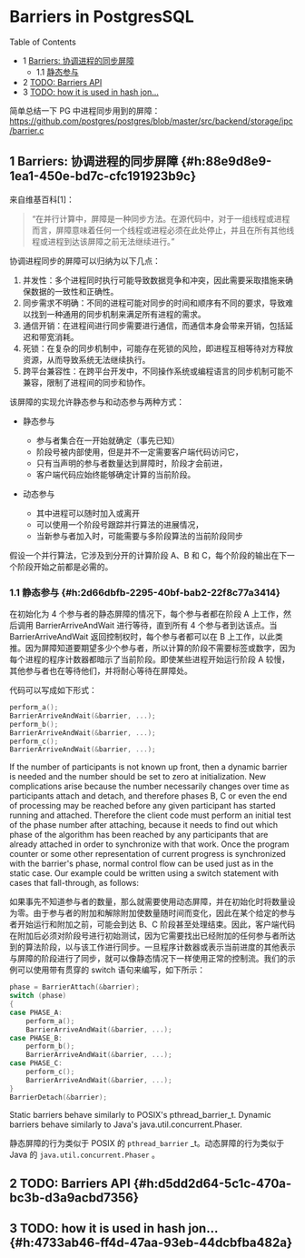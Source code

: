 # Barriers in PostgresSQL


<div class="ox-hugo-toc toc has-section-numbers">

<div class="heading">Table of Contents</div>

- <span class="section-num">1</span> [Barriers: 协调进程的同步屏障](#h:88e9d8e9-1ea1-450e-bd7c-cfc191923b9c)
    - <span class="section-num">1.1</span> [静态参与](#h:2d66dbfb-2295-40bf-bab2-22f8c77a3414)
- <span class="section-num">2</span> [TODO: Barriers API](#h:d5dd2d64-5c1c-470a-bc3b-d3a9acbd7356)
- <span class="section-num">3</span> [TODO: how it is used in hash jon&#x2026;](#h:4733ab46-ff4d-47aa-93eb-44dcbfba482a)

</div>
<!--endtoc-->

简单总结一下 PG 中进程同步用到的屏障：
<https://github.com/postgres/postgres/blob/master/src/backend/storage/ipc/barrier.c>


## <span class="section-num">1</span> Barriers: 协调进程的同步屏障 {#h:88e9d8e9-1ea1-450e-bd7c-cfc191923b9c}

来自维基百科[1]：

> “在并行计算中，屏障是一种同步方法。在源代码中，对于一组线程或进程而言，屏障意味着任何一个线程或进程必须在此处停止，并且在所有其他线程或进程到达该屏障之前无法继续进行。”

协调进程同步的屏障可以归纳为以下几点：

1.  并发性：多个进程同时执行可能导致数据竞争和冲突，因此需要采取措施来确保数据的一致性和正确性。
2.  同步需求不明确：不同的进程可能对同步的时间和顺序有不同的要求，导致难以找到一种通用的同步机制来满足所有进程的需求。
3.  通信开销：在进程间进行同步需要进行通信，而通信本身会带来开销，包括延迟和带宽消耗。
4.  死锁：在复杂的同步机制中，可能存在死锁的风险，即进程互相等待对方释放资源，从而导致系统无法继续执行。
5.  跨平台兼容性：在跨平台开发中，不同操作系统或编程语言的同步机制可能不兼容，限制了进程间的同步和协作。

该屏障的实现允许静态参与和动态参与两种方式：

-   静态参与
    -   参与者集合在一开始就确定（事先已知）
    -   阶段号被内部使用，但是并不一定需要客户端代码访问它，
    -   只有当声明的参与者数量达到屏障时，阶段才会前进，
    -   客户端代码应始终能够确定计算的当前阶段。

-   动态参与
    -   其中进程可以随时加入或离开
    -   可以使用一个阶段号跟踪并行算法的进展情况，
    -   当新参与者加入时，可能需要与多阶段算法的当前阶段同步

假设一个并行算法，它涉及到分开的计算阶段 A、B 和 C，每个阶段的输出在下一个阶段开始之前都是必需的。


### <span class="section-num">1.1</span> 静态参与 {#h:2d66dbfb-2295-40bf-bab2-22f8c77a3414}

在初始化为 4 个参与者的静态屏障的情况下，每个参与者都在阶段 A 上工作，然后调用
BarrierArriveAndWait 进行等待，直到所有 4 个参与者到达该点。当 BarrierArriveAndWait 返回控制权时，每个参与者都可以在 B 上工作，以此类推。因为屏障知道要期望多少个参与者，所以计算的阶段不需要标签或数字，因为每个进程的程序计数器都暗示了当前阶段。即使某些进程开始运行阶段 A 较慢，其他参与者也在等待他们，并将耐心等待在屏障处。

代码可以写成如下形式：

```c
perform_a();
BarrierArriveAndWait(&barrier, ...);
perform_b();
BarrierArriveAndWait(&barrier, ...);
perform_c();
BarrierArriveAndWait(&barrier, ...);
```

If the number of participants is not known up front, then a dynamic barrier
is needed and the number should be set to zero at initialization.  New
complications arise because the number necessarily changes over time as
participants attach and detach, and therefore phases B, C or even the end
of processing may be reached before any given participant has started
running and attached.  Therefore the client code must perform an initial
test of the phase number after attaching, because it needs to find out
which phase of the algorithm has been reached by any participants that are
already attached in order to synchronize with that work.  Once the program
counter or some other representation of current progress is synchronized
with the barrier's phase, normal control flow can be used just as in the
static case.  Our example could be written using a switch statement with
cases that fall-through, as follows:

如果事先不知道参与者的数量，那么就需要使用动态屏障，并在初始化时将数量设为零。由于参与者的附加和解除附加使数量随时间而变化，因此在某个给定的参与者开始运行和附加之前，可能会到达
B、C 阶段甚至处理结束。因此，客户端代码在附加后必须对阶段号进行初始测试，因为它需要找出已经附加的任何参与者所达到的算法阶段，以与该工作进行同步。一旦程序计数器或表示当前进度的其他表示与屏障的阶段进行了同步，就可以像静态情况下一样使用正常的控制流。我们的示例可以使用带有贯穿的 switch 语句来编写，如下所示：

```c
phase = BarrierAttach(&barrier);
switch (phase)
{
case PHASE_A:
    perform_a();
    BarrierArriveAndWait(&barrier, ...);
case PHASE_B:
    perform_b();
    BarrierArriveAndWait(&barrier, ...);
case PHASE_C:
    perform_c();
    BarrierArriveAndWait(&barrier, ...);
}
BarrierDetach(&barrier);
```

Static barriers behave similarly to POSIX's pthread_barrier_t.  Dynamic
barriers behave similarly to Java's java.util.concurrent.Phaser.

静态屏障的行为类似于 POSIX 的 `pthread_barrier` \_t。动态屏障的行为类似于 Java 的 `java.util.concurrent.Phaser` 。


## <span class="section-num">2</span> TODO: Barriers API {#h:d5dd2d64-5c1c-470a-bc3b-d3a9acbd7356}


## <span class="section-num">3</span> TODO: how it is used in hash jon&#x2026; {#h:4733ab46-ff4d-47aa-93eb-44dcbfba482a}

